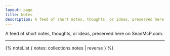 ```yaml
---
layout: page
title: Notes
description: A feed of short notes, thoughts, or ideas, preserved here on SeanMcP.com
---
```


A feed of short notes, thoughts, or ideas, preserved here on SeanMcP.com.

---

{% noteList { notes: collections.notes | reverse } %}
